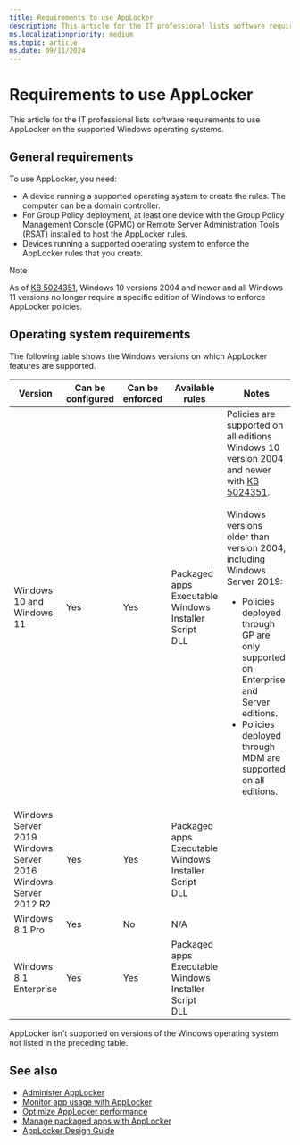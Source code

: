 ```yaml
---
title: Requirements to use AppLocker
description: This article for the IT professional lists software requirements to use AppLocker on the supported Windows operating systems.
ms.localizationpriority: medium
ms.topic: article
ms.date: 09/11/2024
---
```


# Requirements to use AppLocker

This article for the IT professional lists software requirements to use AppLocker on the supported Windows operating systems.

## General requirements

To use AppLocker, you need:

- A device running a supported operating system to create the rules. The computer can be a domain controller.
- For Group Policy deployment, at least one device with the Group Policy Management Console (GPMC) or Remote Server Administration Tools (RSAT) installed to host the AppLocker rules.
- Devices running a supported operating system to enforce the AppLocker rules that you create.

>[!NOTE]
>As of [KB 5024351](https://support.microsoft.com/help/5024351), Windows 10 versions 2004 and newer and all Windows 11 versions no longer require a specific edition of Windows to enforce AppLocker policies.

## Operating system requirements

The following table shows the Windows versions on which AppLocker features are supported.

| Version | Can be configured | Can be enforced | Available rules | Notes |
| --- | --- | --- | --- | --- |
| Windows 10 and Windows 11 | Yes | Yes | Packaged apps <br/> Executable <br/> Windows Installer <br/> Script <br/> DLL | Policies are supported on all editions Windows 10 version 2004 and newer with [KB 5024351](https://support.microsoft.com/help/5024351). <br> <br> Windows versions older than version 2004, including Windows Server 2019: <br> <ul> <li> Policies deployed through GP are only supported on Enterprise and Server editions. </li> <li> Policies deployed through MDM are supported on all editions. </li> </ul> |
| Windows Server 2019 <br/> Windows Server 2016 <br/> Windows Server 2012 R2 | Yes | Yes | Packaged apps <br/> Executable <br/> Windows Installer <br/> Script <br/> DLL| |
| Windows 8.1 Pro | Yes | No | N/A | |
| Windows 8.1 Enterprise | Yes | Yes | Packaged apps <br/> Executable <br/> Windows Installer <br/> Script <br/> DLL | |

AppLocker isn't supported on versions of the Windows operating system not listed in the preceding table.

## See also

- [Administer AppLocker](administer-applocker.md)
- [Monitor app usage with AppLocker](monitor-application-usage-with-applocker.md)
- [Optimize AppLocker performance](optimize-applocker-performance.md)
- [Manage packaged apps with AppLocker](manage-packaged-apps-with-applocker.md)
- [AppLocker Design Guide](applocker-policies-design-guide.md)
